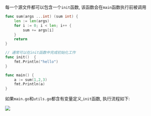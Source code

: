 每一个源文件都可以包含一个`init`函数, 该函数会在`main`函数执行前被调用

```go
func sum(args ...int) (sum int) {
	len := len(args)
	for i := 0; i < len; i++ {
		sum += args[i]
	}
	return
}

// 通常可以在init函数中完成初始化工作
func init()  {
	fmt.Println("hello")
}

func main() {
	a := sum(1,2,3)
	fmt.Println(a)
}
```

如果`main.go`和`utils.go`都含有变量定义,`init`函数, 执行流程如下:

![](https://youpaiyun.zongqilive.cn/image/006tNc79gy1g1twbkrgzrj30ir05nwem.jpg)